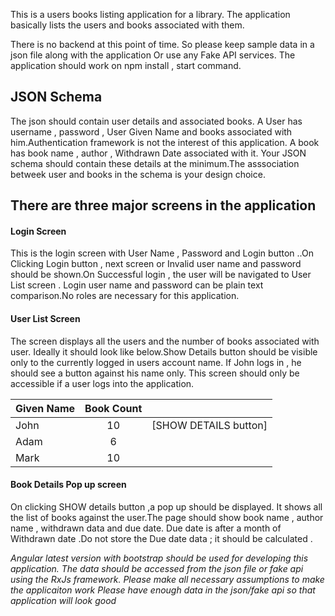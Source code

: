 This is a users books listing application for a library. The application basically lists the users and books associated with them.

There is no backend at this point of time. So please keep sample data in a json file along
with the application Or use any Fake API services. The application should work on npm install , start command.


## JSON Schema
The json should contain user details and associated books. A User has username , password , User Given Name and books associated with him.Authentication framework is not the interest of this application.
A book has book name , author , Withdrawn Date  associated with it. Your JSON schema should contain these details at the minimum.The asssociation betweek user and books in the schema is your design choice.


## There are three major screens in the application

#### Login Screen
This is the login screen with User Name , Password and Login button ..On Clicking Login button , next screen or Invalid user name and password should be shown.On Successful login , the user will be navigated to User List screen .
Login user name and password can be plain text comparison.No roles are necessary for this application.


#### User List Screen
The screen displays all the users and the number of books associated with user. Ideally it should look like below.Show Details button should be visible only to the currently logged in users account name. If John  logs in , he should see a button against his name only. This screen should only be accessible if a user logs into the application.

| Given Name        | Book Count           |   |
| ------------- |:-------------:| -----:|
| John       | 10 | [SHOW DETAILS button] |
| Adam     | 6      |   |
| Mark | 10      |     |


#### Book Details Pop up screen

On clicking SHOW details button ,a pop up should be displayed. It shows all the list of books against the user.The page should show book name  , author name , withdrawn data and due date. Due date is after a month of Withdrawn date .Do not store the Due date data ; it should be calculated . 

*Angular latest version with bootstrap should be used for developing this application. The data should be accessed from the json file or fake api using the RxJs framework.*
*Please make all necessary assumptions to make the applicaiton work*
*Please have enough data in the json/fake api so that application will look good*

